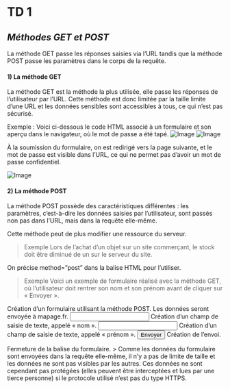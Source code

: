 # TD **1**

## *Méthodes GET et POST*

La méthode GET passe les réponses saisies via l’URL tandis que la méthode POST passe les paramètres dans le corps de la requête.

#### 1) La méthode GET
 
La méthode GET est la méthode la plus utilisée, elle passe les réponses de l’utilisateur par l’URL.
Cette méthode est donc limitée par la taille limite d’une URL et les données sensibles sont accessibles à tous, ce qui n’est pas sécurisé.

Exemple : Voici ci-dessous le code HTML associé à un formulaire et son aperçu dans le navigateur, où le mot de passe a été tapé.
![Image](https://e.educlever.com/img/5/8/9/8/589830.jpg)
![Image](https://e.educlever.com/img/5/8/9/9/589908.jpg)

À la soumission du formulaire, on est redirigé vers la page suivante, et le mot de passe est visible dans l’URL, ce qui ne permet pas d’avoir un mot de passe confidentiel.

![Image](https://e.educlever.com/img/5/8/9/9/589911.jpg)

#### 2) La méthode POST

La méthode POST possède des caractéristiques différentes : les paramètres, c’est-à-dire les données saisies par l’utilisateur, sont passés non pas dans l’URL, mais dans la requête elle-même.

Cette méthode peut de plus modifier une ressource du serveur.

> Exemple
Lors de l’achat d’un objet sur un site commerçant, le stock doit être diminué de un sur le serveur du site.

On précise method=”post” dans la balise HTML pour l’utiliser.

> Exemple
Voici un exemple de formulaire réalisé avec la méthode GET, où l’utilisateur doit rentrer son nom et son prénom avant de cliquer sur « Envoyer ».
<form method="post" action="mapage.fr">	Création d’un formulaire utilisant la méthode POST. Les données seront envoyée à mapage.fr.
   <input type="text" name="nom">	Création d’un champ de saisie de texte, appelé « nom ».
   <input type="text" name="prénom">	Création d’un champ de saisie de texte, appelé « prénom ».
   <input type="submit" value="Envoyer">	Création de l’envoi.
</form>	Fermeture de la balise du formulaire. >
Comme les données du formulaire sont envoyées dans la requête elle-même, il n’y a pas de limite de taille et les données ne sont pas visibles par les autres. Ces données ne sont cependant pas protégées (elles peuvent être interceptées et lues par une tierce personne) si le protocole utilisé n’est pas du type HTTPS.
